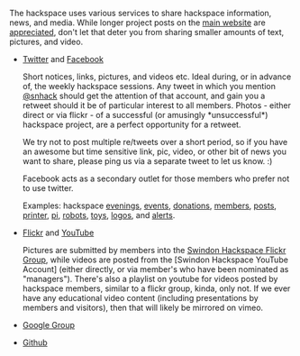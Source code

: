 The hackspace uses various services to share hackspace information, news, and media.  While longer project posts on the [main website][Swindon Hackspace] are [appreciated](Contributing), don't let that deter you from sharing smaller amounts of text, pictures, and video.


- [Twitter] and [Facebook]

    Short notices, links, pictures, and videos etc. Ideal during, or in advance of, the weekly hackspace sessions.  Any tweet in which you mention [@snhack] should get the attention of that account, and gain you a retweet should it be of particular interest to all members.  Photos - either direct or via flickr - of a successful (or amusingly \*unsuccessful\*) hackspace project, are a perfect opportunity for a retweet.

    We try not to post multiple re/tweets over a short period, so if you have an awesome but time sensitive link, pic, video, or other bit of news you want to share, please ping us via a separate tweet to let us know. :)

    Facebook acts as a secondary outlet for those members who prefer not to use twitter.

    Examples: hackspace [evenings], [events], [donations], [members], [posts], [printer], [pi], [robots], [toys], [logos], and [alerts].


- [Flickr] and [YouTube]

    Pictures are submitted by members into the [Swindon Hackspace Flickr Group][Flickr], while videos are posted from the [Swindon Hackspace YouTube Account] (either directly, or via member's who have been nominated as "managers").  There's also a playlist on youtube for videos posted by hackspace members, similar to a flickr group, kinda, only not.  If we ever have any educational video content (including presentations by members and visitors), then that will likely be mirrored on vimeo.

    <Please add some examples here>


- [Google Group]

    <Please add some more info here>


- [Github]

    <Please add some more info here>


[Swindon Hackspace]: http://swindon.hackspace.org.uk/
[Google Group]: http://groups.google.com/group/swindon-hackspace
[Twitter]: http://twitter.com/snhack
[@snhack]: http://twitter.com/snhack
[YouTube]: http://www.youtube.com/user/snhackspace
[Flickr]: https://www.flickr.com/groups/swindon-hackspace/
[Facebook]: https://www.facebook.com/swindon.hackspace
[Github]: https://github.com/snhack


[evenings]: https://twitter.com/gyrobotuk/status/389492739483500544
[donations]: https://twitter.com/AstroFraggle/status/453962547725864961
[posts]: https://twitter.com/snhack/status/394046443981246464
[events]: https://twitter.com/gyrobotuk/status/447351370396753920
[members]: https://twitter.com/MyMiniFactory/status/449238435631362049
[printer]: https://twitter.com/snhack/status/412213930023739392
[logos]: https://twitter.com/snhack/status/410871627225006080
[robots]: https://twitter.com/snhack/status/411526964806426624
[alerts]: https://twitter.com/snhack/status/418086658261934080
[toys]: https://twitter.com/snhack/status/418843921343852544
[pi]: https://twitter.com/snhack/status/433689378087796736

